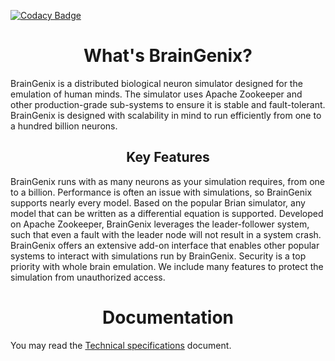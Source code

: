 [![Codacy Badge](https://app.codacy.com/project/badge/Grade/781220bd22f84db692ccdcd631ed2133)](https://www.codacy.com/gh/carboncopies/BrainGenix-ProjectPage/dashboard?utm_source=github.com&amp;utm_medium=referral&amp;utm_content=carboncopies/BrainGenix-ProjectPage&amp;utm_campaign=Badge_Grade)

<h1 align="center">What's BrainGenix?</h1>
BrainGenix is a distributed biological neuron simulator designed for the emulation of human minds. The simulator uses Apache Zookeeper and other production-grade sub-systems to ensure it is stable and fault-tolerant. BrainGenix is designed with scalability in mind to run efficiently from one to a hundred billion neurons.

<h2 align="center">Key Features</h2>
BrainGenix runs with as many neurons as your simulation requires, from one to a billion.
Performance is often an issue with simulations, so BrainGenix supports nearly every model. Based on the popular Brian simulator, any model that can be written as a differential equation is supported.
Developed on Apache Zookeeper, BrainGenix leverages the leader-follower system, such that even a fault with the leader node will not result in a system crash.
BrainGenix offers an extensive add-on interface that enables other popular systems to interact with simulations run by BrainGenix.
Security is a top priority with whole brain emulation. We include many features to protect the simulation from unauthorized access.
<h1 align="center">Documentation</h1>

You may read the [Technical specifications](https://docs.google.com/document/d/1tVIB7KQcSRKNU_df8oPVR3wyBHagjv2xvqaMy-oDg18/edit#) document.
